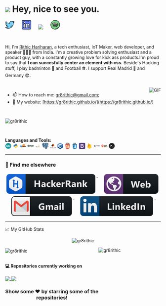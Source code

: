 <h1><img src="https://emojis.slackmojis.com/emojis/images/1531849430/4246/blob-sunglasses.gif?1531849430" width="30"/> Hey, nice to see you.</h1>

<p align="left">
<a href="https://twitter.com/HariharanRithic" target="_blank"><img height="30" src="https://raw.githubusercontent.com/AbhishekMaira10/AbhishekMaira10/master/Resources/png/twitter.png?raw=true"></a>&nbsp;&nbsp;&nbsp;&nbsp;&nbsp;
<a href="https://www.linkedin.com/in/rithic-hariharan-8902b4199/" target="_blank"><img height="30" src="https://raw.githubusercontent.com/AbhishekMaira10/AbhishekMaira10/master/linkedin.png?raw=true"></a>&nbsp;&nbsp;&nbsp;&nbsp;&nbsp;
<a href="https://www.instagram.com/mr_11_2002/" target="_blank"><img height="30" src="https://image.flaticon.com/icons/svg/725/725278.svg"></a>&nbsp;&nbsp;&nbsp;&nbsp;&nbsp;
<a href="https://open.spotify.com/user/tl5kjfl94d23jz7qa7o8t9yhy?si=-A6j-_IHQ8C7D-KfzKQDVg&utm_source=copy-link&dl_branch=1" target="_blank"><img height="30" src="https://raw.githubusercontent.com/AbhishekMaira10/AbhishekMaira10/master/Resources/png/spotify.png?raw=true"></a>&nbsp;&nbsp;&nbsp;&nbsp;&nbsp;
</p>

<br>

Hi, I'm [Rithic Hariharan](https://gr8rithic.github.io/), a tech enthusiast, IoT Maker, web developer, and speaker 👨🏻‍💻 from India. I'm a creative problem solving enthusiast and a product guy, with a constantly growing love for kick ass products.I'm proud to say that **I can succesfully center an element with css.** Beside's Hacking stuff, I play badminton 🏸 and Football ⚽.
I support Real Madrid 👿 and Germany 😎.

<br>


<!-- https://media.giphy.com/media/SWoSkN6DxTszqIKEqv/giphy.gif -->
<!-- <img align="right" height="250" width="400" alt="GIF" src="https://miro.medium.com/max/1360/1*IRGHmiGsa16stedQvIaZfw.gif" /> -->

<img align="right" alt="GIF" src="https://media.giphy.com/media/3ohzdKvLT1DxFxhZAI/giphy.gif" />

 - 📫 How to reach me: [gr8rithic@gmail.com](mailto:gr8rithic@gmail.com);
 - 🔗 My website: [https://gr8rithic.github.io/](https://gr8rithic.github.io/)
 
 <br>

 <p align="left"> <img src="https://komarev.com/ghpvc/?username=gr8rithic" alt="gr8rithic" /> </p>
 
 </br>

**Languages and Tools:**
<br>
<code><img height="20" src="https://raw.githubusercontent.com/github/explore/80688e429a7d4ef2fca1e82350fe8e3517d3494d/topics/arduino/arduino.png"></code>
<code><img height="20" src="https://raw.githubusercontent.com/github/explore/80688e429a7d4ef2fca1e82350fe8e3517d3494d/topics/python/python.png"></code>
<code><img height="20" src="https://raw.githubusercontent.com/github/explore/80688e429a7d4ef2fca1e82350fe8e3517d3494d/topics/scikit-learn/scikit-learn.png"></code>
<code><img height="20" src="https://raw.githubusercontent.com/github/explore/80688e429a7d4ef2fca1e82350fe8e3517d3494d/topics/django/django.png"></code>
<code><img height="20" src="https://raw.githubusercontent.com/github/explore/80688e429a7d4ef2fca1e82350fe8e3517d3494d/topics/mysql/mysql.png"></code>
<code><img height="20" src="https://raw.githubusercontent.com/github/explore/80688e429a7d4ef2fca1e82350fe8e3517d3494d/topics/postgresql/postgresql.png"></code>
<code><img height="20" src="https://raw.githubusercontent.com/github/explore/80688e429a7d4ef2fca1e82350fe8e3517d3494d/topics/matlab/matlab.png"></code>
<code><img height="20" src="https://raw.githubusercontent.com/github/explore/80688e429a7d4ef2fca1e82350fe8e3517d3494d/topics/cpp/cpp.png"></code>
<code><img height = "20" src = "https://raw.githubusercontent.com/github/explore/80688e429a7d4ef2fca1e82350fe8e3517d3494d/topics/html/html.png"></code>
<code><img height = "20" src = "https://raw.githubusercontent.com/github/explore/80688e429a7d4ef2fca1e82350fe8e3517d3494d/topics/css/css.png"></code>
<code><img height = "20" src = "https://raw.githubusercontent.com/github/explore/80688e429a7d4ef2fca1e82350fe8e3517d3494d/topics/bootstrap/bootstrap.png"></code>
<code><img height="20" src="https://raw.githubusercontent.com/github/explore/80688e429a7d4ef2fca1e82350fe8e3517d3494d/topics/firebase/firebase.png"></code>
<code><img height="20" src="https://raw.githubusercontent.com/github/explore/80688e429a7d4ef2fca1e82350fe8e3517d3494d/topics/flask/flask.png"></code>
<code><img height="20" src="https://raw.githubusercontent.com/github/explore/80688e429a7d4ef2fca1e82350fe8e3517d3494d/topics/git/git.png"></code>
<code><img height="20" src="https://raw.githubusercontent.com/github/explore/80688e429a7d4ef2fca1e82350fe8e3517d3494d/topics/terminal/terminal.png"></code>


---
### 📢 Find me elsewhere
<p align="left">
  <a href="https://www.hackerrank.com/gr8rithic">
    <img src="https://raw.githubusercontent.com/AbhishekMaira10/AbhishekMaira10/master/Resources/svg/hackerrank.svg" alt="hackerrank" style="vertical-align:top; margin:4px">
  </a>&nbsp;&nbsp;&nbsp;
  <a href="https://gr8rithic.github.io/">
    <img src="https://raw.githubusercontent.com/AbhishekMaira10/AbhishekMaira10/master/Resources/svg/web.svg" alt="portfolio" style="vertical-align:top; margin:4px">
  </a>&nbsp;&nbsp;&nbsp;
  <a href="mailto:gr8rithic@gmail.com">
    <img src="https://raw.githubusercontent.com/AbhishekMaira10/AbhishekMaira10/master/Resources/svg/gmail.svg" alt="portfolio" style="vertical-align:top; margin:4px">
  </a>&nbsp;&nbsp;&nbsp;
   <a href="https://www.linkedin.com/in/rithic-hariharan-8902b4199/">
    <img src="https://raw.githubusercontent.com/AbhishekMaira10/AbhishekMaira10/master/Resources/svg/linkedin.svg" alt="portfolio" style="vertical-align:top; margin:4px">
  </a>&nbsp;&nbsp;&nbsp;
</p>

<hr>

<summary>📈 My GitHub Stats</summary>

<p align="center"> <img src="https://github-readme-stats.vercel.app/api?username=gr8rithic&theme=gotham" alt="gr8rithic" />

<p><img align="right"width="40%" height="200"src="https://github-readme-stats.vercel.app/api/top-langs?username=gr8rithic&show_icons=true&locale=en&layout=compact&theme=gotham" alt="gr8rithic" /></p> 
<p><img align="center" width="48%" height="200" src="https://github-readme-streak-stats.herokuapp.com/?user=gr8rithic&theme=gotham" alt="gr8rithic" /></p>

</br>

<summary><b> 💻 Repositories currently working on </b></summary>
<br> 
<a href="https://github.com/gr8rithic/Drug_Test_ML" target="_blank">
  <img align="center" src="https://github-readme-stats.vercel.app/api/pin/?username=gr8rithic&repo=Drug_Test_ML&theme=gotham" />
</a>
<a href="https://github.com/gr8rithic/Telegram-Covid-Vaccine-bot" target="_blank">
 <img align="center" src="https://github-readme-stats.vercel.app/api/pin/?username=gr8rithic&repo=Telegram-Covid-Vaccine-bot&theme=gotham" />
</a>
<div align="center">

### Show some ❤️ by starring some of the repositories!
</div>
